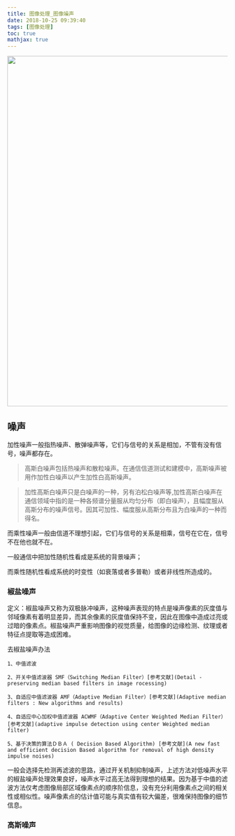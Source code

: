 ```yaml
---
title: 图像处理_图像噪声
date: 2018-10-25 09:39:40
tags: [图像处理]
toc: true
mathjax: true
---
```



<img width="800" height="800" src="http://ph04wnm2q.bkt.clouddn.com/bg/magazine-unlock-01-2.3.997-_7427437DC9CBCC3EDFC866F3B05985F9.jpg"/>

<!--more-->

## 噪声
加性噪声一般指热噪声、散弹噪声等，它们与信号的关系是相加，不管有没有信号，噪声都存在。 

>高斯白噪声包括热噪声和散粒噪声。在通信信道测试和建模中，高斯噪声被用作加性白噪声以产生加性白高斯噪声。

>加性高斯白噪声只是白噪声的一种，另有泊松白噪声等,加性高斯白噪声在通信领域中指的是一种各频谱分量服从均匀分布（即白噪声），且幅度服从高斯分布的噪声信号。因其可加性、幅度服从高斯分布且为白噪声的一种而得名。

而乘性噪声一般由信道不理想引起，它们与信号的关系是相乘，信号在它在，信号不在他也就不在。 

一般通信中把加性随机性看成是系统的背景噪声； 

而乘性随机性看成系统的时变性（如衰落或者多普勒）或者非线性所造成的。

### 椒盐噪声

定义：椒盐噪声又称为双极脉冲噪声，这种噪声表现的特点是噪声像素的灰度值与邻域像素有着明显差异，而其余像素的灰度值保持不变，因此在图像中造成过亮或过暗的像素点。椒盐噪声严重影响图像的视觉质量，给图像的边缘检测、纹理或者特征点提取等造成困难。

去椒盐噪声办法
```
1、中值滤波

2、开关中值滤波器 SMF（Switching Median Filter）[参考文献](Detail - preserving median based filters in image rocessing)

3、自适应中值滤波器 AMF（Adaptive Median Filter）[参考文献](Adaptive median filters : New algorithms and results)

4、自适应中心加权中值滤波器 ACWMF（Adaptive Center Weighted Median Filter） [参考文献](adaptive impulse detection using center Weighted median filter)

5、基于决策的算法ＤＢＡ ( Decision Based Algorithm) [参考文献](A new fast and efficient decision Based algorithm for removal of high density impulse noises)
```

一般会选择先检测再滤波的思路，通过开关机制抑制噪声，上述方法对低噪声水平的椒盐噪声处理效果良好，噪声水平过高无法得到理想的结果。因为基于中值的滤波方法仅考虑图像局部区域像素点的顺序阶信息，没有充分利用像素点之间的相关性或相似性。噪声像素点的估计值可能与真实值有较大偏差，很难保持图像的细节信息。




### 高斯噪声
